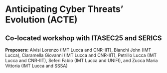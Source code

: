 # Anticipating Cyber Threats’ Evolution (ACTE)
## Co-located workshop with ITASEC25 and SERICS
**Proposers:** Alvisi Lorenzo (IMT Lucca and CNR-IIT), Bianchi John (IMT Lucca), Ciaramella Giovanni (IMT Lucca and CNR-IIT),
Petrillo Lucca (IMT Lucca and CNR-IIT), Seferi Fabio (IMT Lucca and UNIFI), and Zucca Maria Vittoria (IMT Lucca and SSSA)
